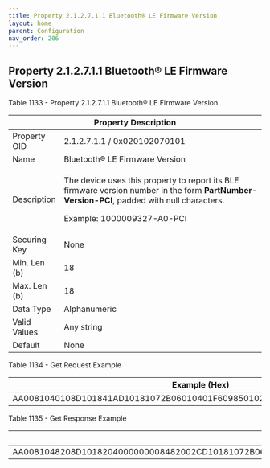 ```yaml
---
title: Property 2.1.2.7.1.1 Bluetooth® LE Firmware Version
layout: home
parent: Configuration
nav_order: 206
---
```


## Property 2.1.2.7.1.1 Bluetooth® LE Firmware Version

Table 1133 - Property 2.1.2.7.1.1 Bluetooth® LE Firmware Version

<table>
<colgroup>
<col style="width: 14%" />
<col style="width: 85%" />
</colgroup>
<thead>
<tr>
<th colspan="2">Property Description</th>
</tr>
</thead>
<tbody>
<tr>
<td>Property OID</td>
<td>2.1.2.7.1.1 / 0x020102070101</td>
</tr>
<tr>
<td>Name</td>
<td>Bluetooth® LE Firmware Version</td>
</tr>
<tr>
<td>Description</td>
<td><p>The device uses this property to report its BLE firmware version
number in the form <strong>PartNumber-Version-PCI</strong>, padded with
null characters.</p>
<p>Example: 1000009327-A0-PCI</p></td>
</tr>
<tr>
<td>Securing Key</td>
<td>None</td>
</tr>
<tr>
<td>Min. Len (b)</td>
<td>18</td>
</tr>
<tr>
<td>Max. Len (b)</td>
<td>18</td>
</tr>
<tr>
<td>Data Type</td>
<td>Alphanumeric</td>
</tr>
<tr>
<td>Valid Values</td>
<td>Any string</td>
</tr>
<tr>
<td>Default</td>
<td>None</td>
</tr>
</tbody>
</table>

Table 1134 - Get Request Example

| Example (Hex)                                                            |
|--------------------------------------------------------------------------|
| AA0081040108D101841AD10181072B06010401F609850102890AE108E206E704E102C100 |

Table 1135 - Get Response Example

| Example (Hex) |
|----|
| AA0081048208D1018204000000008482002CD10181072B06010401F609850102891CE11AE218E716E114C112313030303030393332372D41302D50434900 |

##
